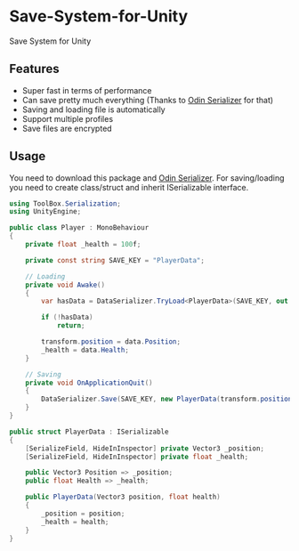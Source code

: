 # Save-System-for-Unity
Save System for Unity

## Features
- Super fast in terms of performance
- Can save pretty much everything (Thanks to [Odin Serializer](https://github.com/TeamSirenix/odin-serializer) for that)
- Saving and loading file is automatically
- Support multiple profiles
- Save files are encrypted 

## Usage
You need to download this package and [Odin Serializer](https://odininspector.com/download). For saving/loading you need to create class/struct and inherit ISerializable interface.

```csharp
using ToolBox.Serialization;
using UnityEngine;

public class Player : MonoBehaviour
{
	private float _health = 100f;

	private const string SAVE_KEY = "PlayerData";

	// Loading
	private void Awake()
	{
		var hasData = DataSerializer.TryLoad<PlayerData>(SAVE_KEY, out var data);

		if (!hasData)
			return;

		transform.position = data.Position;
		_health = data.Health;
	}

	// Saving
	private void OnApplicationQuit()
	{
		DataSerializer.Save(SAVE_KEY, new PlayerData(transform.position, _health));
	}
}

public struct PlayerData : ISerializable
{
	[SerializeField, HideInInspector] private Vector3 _position;
	[SerializeField, HideInInspector] private float _health;

	public Vector3 Position => _position;
	public float Health => _health;

	public PlayerData(Vector3 position, float health)
	{
		_position = position;
		_health = health;
	}
}
```
